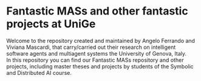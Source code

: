 # Fantastic MASs and other fantastic projects at UniGe

Welcome to the repository created and maintained by Angelo Ferrando and Viviana Mascardi, that carry/carried out their research on intelligent software agents and multiagent systems the University of Genova, Italy.  
In this repository you can find our Fantastic MASs repository and other projects, including master theses and projects by students of the Symbolic and Distributed AI course.
